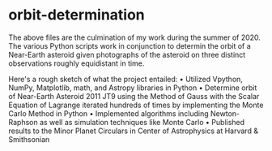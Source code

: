 # orbit-determination

The above files are the culmination of my work during the summer of 2020. The various Python scripts work in conjunction to determin the orbit of a Near-Earth asteroid given photographs of the asteroid on three distinct observations roughly equidistant in time.

Here's a rough sketch of what the project entailed:
• Utilized Vpython, NumPy, Matplotlib, math, and Astropy libraries in Python
• Determine orbit of Near-Earth Asteroid 2011 JT9 using the Method of Gauss with the Scalar Equation of Lagrange iterated hundreds of times by implementing the Monte Carlo Method in Python
• Implemented algorithms including Newton-Raphson as well as simulation techniques like Monte Carlo
• Published results to the Minor Planet Circulars in Center of Astrophysics at Harvard & Smithsonian
